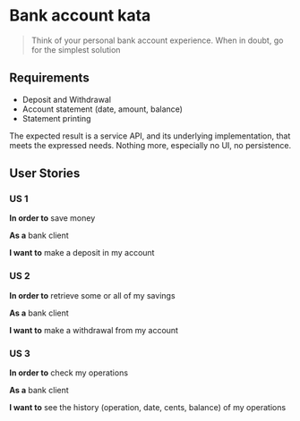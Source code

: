# Bank account kata
> Think of your personal bank account experience. When in doubt, go for the simplest solution

## Requirements

- Deposit and Withdrawal
- Account statement (date, amount, balance)
- Statement printing

The expected result is a service API, and its underlying implementation, that meets the expressed needs.
Nothing more, especially no UI, no persistence.

## User Stories

### US 1

**In order to** save money

**As a** bank client

**I want to** make a deposit in my account

### US 2

**In order to** retrieve some or all of my savings

**As a** bank client

**I want to** make a withdrawal from my account

### US 3

**In order to** check my operations

**As a** bank client

**I want to** see the history (operation, date, cents, balance) of my operations 
